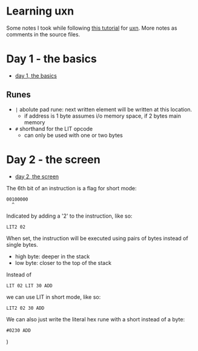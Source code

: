 # Learning uxn 
Some notes I took while following [this
tutorial](https://compudanzas.net/uxn_tutorial.html) for
[uxn](https://wiki.xxiivv.com/site/uxn.html). More notes as comments in the
source files.

# Day 1 - the basics
- [day 1, the basics](https://compudanzas.net/)

## Runes
- `|` abolute pad rune: next written element will be written at this location.
  - if address is 1 byte assumes i/o memory space, if 2 bytes main memory
- `#` shorthand for the LIT opcode
  - can only be used with one or two bytes

# Day 2 - the screen
- [day 2, the screen](https://compudanzas.net/uxn_tutorial_day_2.html)

The 6th bit of an instruction is a flag for short mode:

    00100000
      ^

Indicated by adding a '2' to the instruction, like so: 
  
    LIT2 02

When set, the instruction will be executed using pairs of bytes instead of
single bytes.

- high byte: deeper in the stack
- low byte: closer to the top of the stack

Instead of 

    LIT 02 LIT 30 ADD  

we can use LIT in short mode, like so:

    LIT2 02 30 ADD

We can also just write the literal hex rune with a short instead of a byte:

    #0230 ADD

)
